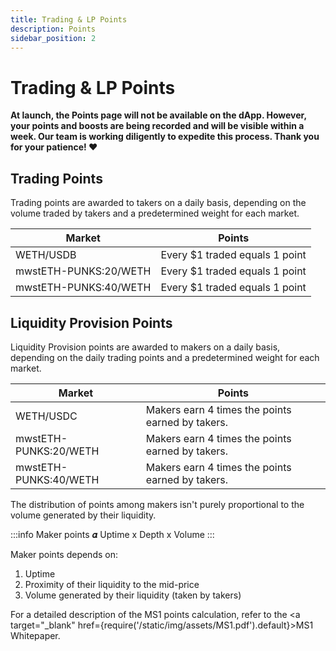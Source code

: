```yaml
---
title: Trading & LP Points
description: Points
sidebar_position: 2
---
```


# Trading & LP Points

**At launch, the Points page will not be available on the dApp. However, your points and boosts are being recorded and will be visible within a week. Our team is working diligently to expedite this process. Thank you for your patience! :heart:**

## Trading Points

Trading points are awarded to takers on a daily basis, depending on the volume traded by takers and a predetermined weight for each market.

| Market                | Points                         |
| --------------------- | ------------------------------ |
| WETH/USDB             | Every $1 traded equals 1 point |
| mwstETH-PUNKS:20/WETH | Every $1 traded equals 1 point |
| mwstETH-PUNKS:40/WETH | Every $1 traded equals 1 point |

## Liquidity Provision Points
Liquidity Provision points are awarded to makers on a daily basis, depending on the daily trading points and a predetermined weight for each market.

| Market                | Points                                           |
| --------------------- | ------------------------------------------------ |
| WETH/USDC             | Makers earn 4 times the points earned by takers. |
| mwstETH-PUNKS:20/WETH | Makers earn 4 times the points earned by takers. |
| mwstETH-PUNKS:40/WETH | Makers earn 4 times the points earned by takers. |
  
The distribution of points among makers isn't purely proportional to the volume generated by their liquidity. 

:::info
Maker points 𝜶 Uptime x Depth x Volume 
:::

Maker points depends on:
1. Uptime
2. Proximity of their liquidity to the mid-price
3. Volume generated by their liquidity (taken by takers)

For a detailed description of the MS1 points calculation, refer to the <a target="\_blank" href={require('/static/img/assets/MS1.pdf').default}>MS1 Whitepaper</a>.



